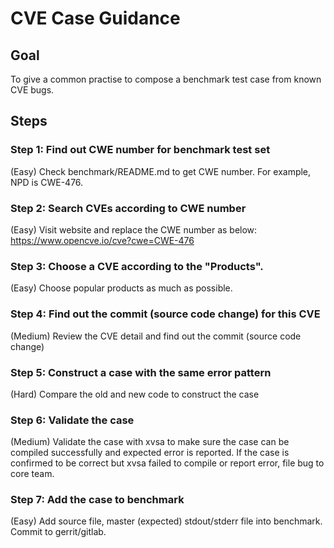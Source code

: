 # CVE Case Guidance

## Goal
To give a common practise to compose a benchmark test case from known CVE bugs.

## Steps

### Step 1: Find out CWE number for benchmark test set
(Easy) Check benchmark/README.md to get CWE number. For example, NPD is CWE-476.

### Step 2: Search CVEs according to CWE number
(Easy) Visit website and replace the CWE number as below:
https://www.opencve.io/cve?cwe=CWE-476

### Step 3: Choose a CVE according to the "Products".
(Easy) Choose popular products as much as possible.

### Step 4: Find out the commit (source code change) for this CVE
(Medium) Review the CVE detail and find out the commit (source code change)

### Step 5: Construct a case with the same error pattern
(Hard) Compare the old and new code to construct the case

### Step 6: Validate the case
(Medium) Validate the case with xvsa to make sure the case can be compiled successfully and expected error is reported. If the case is confirmed to be correct but xvsa failed to compile or report error, file bug to core team.

### Step 7: Add the case to benchmark
(Easy) Add source file, master (expected) stdout/stderr file into benchmark. Commit to gerrit/gitlab.
